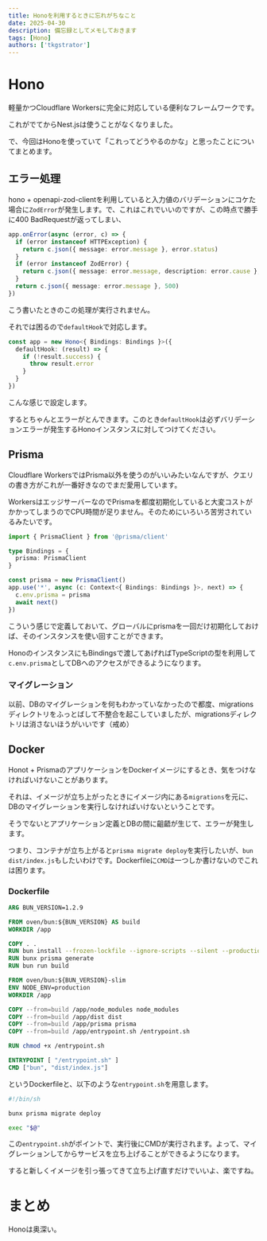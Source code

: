 ```yaml
---
title: Honoを利用するときに忘れがちなこと
date: 2025-04-30
description: 備忘録としてメモしておきます
tags: [Hono]
authors: ['tkgstrator']
---
```


# Hono

軽量かつCloudflare Workersに完全に対応している便利なフレームワークです。

これがでてからNest.jsは使うことがなくなりました。

で、今回はHonoを使っていて「これってどうやるのかな」と思ったことについてまとめます。

## エラー処理

hono + openapi-zod-clientを利用していると入力値のバリデーションにコケた場合に`ZodError`が発生します。で、これはこれでいいのですが、この時点で勝手に400 BadRequestが返ってしまい、

```ts
app.onError(async (error, c) => {
  if (error instanceof HTTPException) {
    return c.json({ message: error.message }, error.status)
  }
  if (error instanceof ZodError) {
    return c.json({ message: error.message, description: error.cause }, 400)
  }
  return c.json({ message: error.message }, 500)
})
```

こう書いたときのこの処理が実行されません。

それでは困るので`defaultHook`で対応します。

```ts
const app = new Hono<{ Bindings: Bindings }>({
  defaultHook: (result) => {
    if (!result.success) {
      throw result.error
    }
  }
})
```

こんな感じで設定します。

するとちゃんとエラーがとんできます。このとき`defaultHook`は必ずバリデーションエラーが発生するHonoインスタンスに対してつけてください。

## Prisma

Cloudflare WorkersではPrisma以外を使うのがいいみたいなんですが、クエリの書き方がこれが一番好きなのでまだ愛用しています。

WorkersはエッジサーバーなのでPrismaを都度初期化していると大変コストがかかってしまうのでCPU時間が足りません。そのためにいろいろ苦労されているみたいです。

```ts
import { PrismaClient } from '@prisma/client'

type Bindings = {
  prisma: PrismaClient
}

const prisma = new PrismaClient()
app.use('*', async (c: Context<{ Bindings: Bindings }>, next) => {
  c.env.prisma = prisma
  await next()
})
```

こういう感じで定義しておいて、グローバルにprismaを一回だけ初期化しておけば、そのインスタンスを使い回すことができます。

HonoのインスタンスにもBindingsで渡してあげればTypeScriptの型を利用して`c.env.prisma`としてDBへのアクセスができるようになります。

### マイグレーション

以前、DBのマイグレーションを何もわかっていなかったので都度、migrationsディレクトリをふっとばして不整合を起こしていましたが、migrationsディレクトリは消さないほうがいいです（戒め）

## Docker

Honot + PrismaのアプリケーションをDockerイメージにするとき、気をつけなければいけないことがあります。

それは、イメージが立ち上がったときにイメージ内にある`migrations`を元に、DBのマイグレーションを実行しなければいけないということです。

そうでないとアプリケーション定義とDBの間に齟齬が生じて、エラーが発生します。

つまり、コンテナが立ち上がると`prisma migrate deploy`を実行したいが、`bun dist/index.js`もしたいわけです。Dockerfileに`CMD`は一つしか書けないのでこれは困ります。

### Dockerfile

```dockerfile
ARG BUN_VERSION=1.2.9

FROM oven/bun:${BUN_VERSION} AS build
WORKDIR /app

COPY . .
RUN bun install --frozen-lockfile --ignore-scripts --silent --production
RUN bunx prisma generate
RUN bun run build

FROM oven/bun:${BUN_VERSION}-slim
ENV NODE_ENV=production
WORKDIR /app

COPY --from=build /app/node_modules node_modules
COPY --from=build /app/dist dist
COPY --from=build /app/prisma prisma
COPY --from=build /app/entrypoint.sh /entrypoint.sh

RUN chmod +x /entrypoint.sh

ENTRYPOINT [ "/entrypoint.sh" ]
CMD ["bun", "dist/index.js"]
```

というDockerfileと、以下のような`entrypoint.sh`を用意します。

```sh
#!/bin/sh

bunx prisma migrate deploy

exec "$@"
```

この`entrypoint.sh`がポイントで、実行後にCMDが実行されます。よって、マイグレーションしてからサービスを立ち上げることができるようになります。

すると新しくイメージを引っ張ってきて立ち上げ直すだけでいいよ、楽ですね。

# まとめ

Honoは奥深い。

